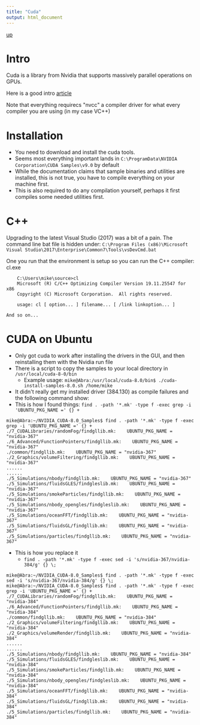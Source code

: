 ```yaml
---
title: "Cuda"
output: html_document
---
```

[up](https://mikewise2718.github.io/markdowndocs/)

# Intro
Cuda is a library from Nvidia that supports massively parallel operations on GPUs.

Here is a good intro [article](https://devblogs.nvidia.com/parallelforall/even-easier-introduction-cuda/)

Note that everything requirecs "nvcc" a compiler driver for what every compiler you are using (in my case VC++)


# Installation
- You need to download and install the cuda tools.
- Seems most everything important lands in `C:\ProgramData\NVIDIA Corporation\CUDA Samples\v9.0` by default
- While the documentation claims that sample binaries and utilities are installed, this is not true, you have to compile everything on your machine first.
- This is also required to do any compilation yourself, perhaps it first compiles some needed utilities first.

# C++
Upgrading to the latest Visual Studio (2017) was a bit of a pain. The command line bat file is hidden under:
    `C:\Program Files (x86)\Microsoft Visual Studio\2017\Enterprise\Common7\Tools\vsDevCmd.bat`

One you run that the environment is setup so you can run the C++ compiler:  cl.exe
```
    C:\Users\mike\source>cl
    Microsoft (R) C/C++ Optimizing Compiler Version 19.11.25547 for x86
    Copyright (C) Microsoft Corporation.  All rights reserved.

    usage: cl [ option... ] filename... [ /link linkoption... ]

And so on...
```
# CUDA on Ubuntu
- Only got cuda to work after installing the drivers in the GUI, and then reinstalling them with the Nvidia run file
- There is a script to copy the samples to your local directory in `/usr/local/cuda-8-0/bin`
  - Example usage: `mike@Abra:/usr/local/cuda-8.0/bin$ ./cuda-install-samples-8.0.sh /home/mike`
- It didn't really get my installed driver (384.130) as compile failures and the following command show:
- This is how I found things: `find . -path '*.mk' -type f -exec grep -i 'UBUNTU_PKG_NAME =' {} +`
```
mike@Abra:~/NVIDIA_CUDA-8.0_Samples$ find . -path '*.mk' -type f -exec grep -i 'UBUNTU_PKG_NAME =' {} +
./7_CUDALibraries/randomFog/findgllib.mk:    UBUNTU_PKG_NAME = "nvidia-367"
./6_Advanced/FunctionPointers/findgllib.mk:    UBUNTU_PKG_NAME = "nvidia-367"
./common/findgllib.mk:    UBUNTU_PKG_NAME = "nvidia-367"
./2_Graphics/volumeFiltering/findgllib.mk:    UBUNTU_PKG_NAME = "nvidia-367"
......
......
./5_Simulations/nbody/findgllib.mk:    UBUNTU_PKG_NAME = "nvidia-367"
./5_Simulations/fluidsGLES/findgleslib.mk:    UBUNTU_PKG_NAME = "nvidia-367"
./5_Simulations/smokeParticles/findgllib.mk:    UBUNTU_PKG_NAME = "nvidia-367"
./5_Simulations/nbody_opengles/findgleslib.mk:    UBUNTU_PKG_NAME = "nvidia-367"
./5_Simulations/oceanFFT/findgllib.mk:    UBUNTU_PKG_NAME = "nvidia-367"
./5_Simulations/fluidsGL/findgllib.mk:    UBUNTU_PKG_NAME = "nvidia-367"
./5_Simulations/particles/findgllib.mk:    UBUNTU_PKG_NAME = "nvidia-367"
```
- This is how you replace it
   - `find . -path '*.mk' -type f -exec sed -i 's/nvidia-367/nvidia-384/g' {} \;`
```
mike@Abra:~/NVIDIA_CUDA-8.0_Samples$ find . -path '*.mk' -type f -exec sed -i 's/nvidia-367/nvidia-384/g' {} \;
mike@Abra:~/NVIDIA_CUDA-8.0_Samples$ find . -path '*.mk' -type f -exec grep -i 'UBUNTU_PKG_NAME =' {} +
./7_CUDALibraries/randomFog/findgllib.mk:    UBUNTU_PKG_NAME = "nvidia-384"
./6_Advanced/FunctionPointers/findgllib.mk:    UBUNTU_PKG_NAME = "nvidia-384"
./common/findgllib.mk:    UBUNTU_PKG_NAME = "nvidia-384"
./2_Graphics/volumeFiltering/findgllib.mk:    UBUNTU_PKG_NAME = "nvidia-384"
./2_Graphics/volumeRender/findgllib.mk:    UBUNTU_PKG_NAME = "nvidia-384"
......
......
./5_Simulations/nbody/findgllib.mk:    UBUNTU_PKG_NAME = "nvidia-384"
./5_Simulations/fluidsGLES/findgleslib.mk:    UBUNTU_PKG_NAME = "nvidia-384"
./5_Simulations/smokeParticles/findgllib.mk:    UBUNTU_PKG_NAME = "nvidia-384"
./5_Simulations/nbody_opengles/findgleslib.mk:    UBUNTU_PKG_NAME = "nvidia-384"
./5_Simulations/oceanFFT/findgllib.mk:    UBUNTU_PKG_NAME = "nvidia-384"
./5_Simulations/fluidsGL/findgllib.mk:    UBUNTU_PKG_NAME = "nvidia-384"
./5_Simulations/particles/findgllib.mk:    UBUNTU_PKG_NAME = "nvidia-384"

```